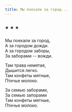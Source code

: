 ```yaml
---
title: Мы поехали за город...
---
```

## * * *

Мы поехали за город,  
А за городом дожди.  
А за городом заборы,  
За заборами -- вожди.

Там трава немятая,  
Дышится легко.  
Там конфеты мятные,  
Птичье молоко.

За семью заборами,  
За семью запорами  
Там конфеты мятные,  
Птичье молоко.